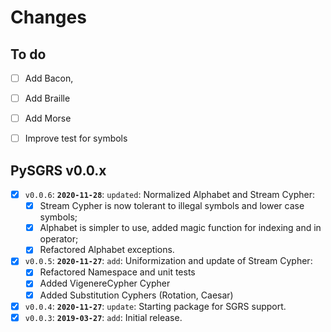 # Changes

## To do

 - [ ] Add Bacon,
 - [ ] Add Braille
 - [ ] Add Morse

 - [ ] Improve test for symbols

## PySGRS v0.0.x

- [x] `v0.0.6`: **`2020-11-28`**: `updated`: Normalized Alphabet and Stream Cypher: 
  - [x] Stream Cypher is now tolerant to illegal symbols and lower case symbols;
  - [x] Alphabet is simpler to use, added magic function for indexing and in operator;
  - [x] Refactored Alphabet exceptions.
- [x] `v0.0.5`: **`2020-11-27`**: `add`: Uniformization and update of Stream Cypher:
  - [x] Refactored Namespace and unit tests
  - [x] Added VigenereCypher Cypher
  - [x] Added Substitution Cyphers (Rotation, Caesar)
- [x] `v0.0.4`: **`2020-11-27`**: `update`: Starting package for SGRS support.
- [x] `v0.0.3`: **`2019-03-27`**: `add`: Initial release.
